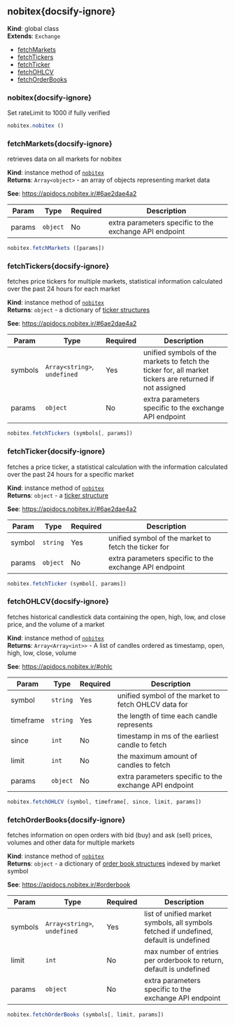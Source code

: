 
<a name="nobitex" id="nobitex"></a>

## nobitex{docsify-ignore}
**Kind**: global class  
**Extends**: <code>Exchange</code>  

* [fetchMarkets](#fetchmarkets)
* [fetchTickers](#fetchtickers)
* [fetchTicker](#fetchticker)
* [fetchOHLCV](#fetchohlcv)
* [fetchOrderBooks](#fetchorderbooks)

<a name="nobitex" id="nobitex"></a>

### nobitex{docsify-ignore}
Set rateLimit to 1000 if fully verified



```javascript
nobitex.nobitex ()
```


<a name="fetchMarkets" id="fetchmarkets"></a>

### fetchMarkets{docsify-ignore}
retrieves data on all markets for nobitex

**Kind**: instance method of [<code>nobitex</code>](#nobitex)  
**Returns**: <code>Array&lt;object&gt;</code> - an array of objects representing market data

**See**: https://apidocs.nobitex.ir/#6ae2dae4a2  

| Param | Type | Required | Description |
| --- | --- | --- | --- |
| params | <code>object</code> | No | extra parameters specific to the exchange API endpoint |


```javascript
nobitex.fetchMarkets ([params])
```


<a name="fetchTickers" id="fetchtickers"></a>

### fetchTickers{docsify-ignore}
fetches price tickers for multiple markets, statistical information calculated over the past 24 hours for each market

**Kind**: instance method of [<code>nobitex</code>](#nobitex)  
**Returns**: <code>object</code> - a dictionary of [ticker structures](https://docs.ccxt.com/#/?id=ticker-structure)

**See**: https://apidocs.nobitex.ir/#6ae2dae4a2  

| Param | Type | Required | Description |
| --- | --- | --- | --- |
| symbols | <code>Array&lt;string&gt;</code>, <code>undefined</code> | Yes | unified symbols of the markets to fetch the ticker for, all market tickers are returned if not assigned |
| params | <code>object</code> | No | extra parameters specific to the exchange API endpoint |


```javascript
nobitex.fetchTickers (symbols[, params])
```


<a name="fetchTicker" id="fetchticker"></a>

### fetchTicker{docsify-ignore}
fetches a price ticker, a statistical calculation with the information calculated over the past 24 hours for a specific market

**Kind**: instance method of [<code>nobitex</code>](#nobitex)  
**Returns**: <code>object</code> - a [ticker structure](https://docs.ccxt.com/#/?id=ticker-structure)

**See**: https://apidocs.nobitex.ir/#6ae2dae4a2  

| Param | Type | Required | Description |
| --- | --- | --- | --- |
| symbol | <code>string</code> | Yes | unified symbol of the market to fetch the ticker for |
| params | <code>object</code> | No | extra parameters specific to the exchange API endpoint |


```javascript
nobitex.fetchTicker (symbol[, params])
```


<a name="fetchOHLCV" id="fetchohlcv"></a>

### fetchOHLCV{docsify-ignore}
fetches historical candlestick data containing the open, high, low, and close price, and the volume of a market

**Kind**: instance method of [<code>nobitex</code>](#nobitex)  
**Returns**: <code>Array&lt;Array&lt;int&gt;&gt;</code> - A list of candles ordered as timestamp, open, high, low, close, volume

**See**: https://apidocs.nobitex.ir/#ohlc  

| Param | Type | Required | Description |
| --- | --- | --- | --- |
| symbol | <code>string</code> | Yes | unified symbol of the market to fetch OHLCV data for |
| timeframe | <code>string</code> | Yes | the length of time each candle represents |
| since | <code>int</code> | No | timestamp in ms of the earliest candle to fetch |
| limit | <code>int</code> | No | the maximum amount of candles to fetch |
| params | <code>object</code> | No | extra parameters specific to the exchange API endpoint |


```javascript
nobitex.fetchOHLCV (symbol, timeframe[, since, limit, params])
```


<a name="fetchOrderBooks" id="fetchorderbooks"></a>

### fetchOrderBooks{docsify-ignore}
fetches information on open orders with bid (buy) and ask (sell) prices, volumes and other data for multiple markets

**Kind**: instance method of [<code>nobitex</code>](#nobitex)  
**Returns**: <code>object</code> - a dictionary of [order book structures](https://docs.ccxt.com/#/?id=order-book-structure) indexed by market symbol

**See**: https://apidocs.nobitex.ir/#orderbook  

| Param | Type | Required | Description |
| --- | --- | --- | --- |
| symbols | <code>Array&lt;string&gt;</code>, <code>undefined</code> | Yes | list of unified market symbols, all symbols fetched if undefined, default is undefined |
| limit | <code>int</code> | No | max number of entries per orderbook to return, default is undefined |
| params | <code>object</code> | No | extra parameters specific to the exchange API endpoint |


```javascript
nobitex.fetchOrderBooks (symbols[, limit, params])
```

